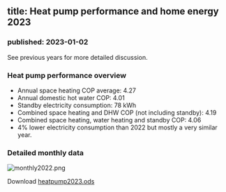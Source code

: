 ## title: Heat pump performance and home energy 2023
### published: 2023-01-02

See previous years for more detailed discussion.

### Heat pump performance overview

- Annual space heating COP average: 4.27
- Annual domestic hot water COP: 4.01
- Standby electricity consumption: 78 kWh
- Combined space heating and DHW COP (not including standby): 4.19
- Combined space heating, water heating and standby COP: 4.06
- 4% lower electricity consumption than 2022 but mostly a very similar year.

### Detailed monthly data

![monthly2022.png](images/2023/monthly2023.png)

Download [heatpump2023.ods](files/heatpump2023.ods)
